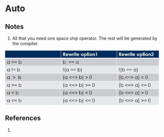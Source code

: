 # Auto

## Notes
1. All that you need one space ship operator. The rest will be generated by the compiler. 

![Re Write Options](50_50_ReWriteOptioins.jpg)

## References

1. 

